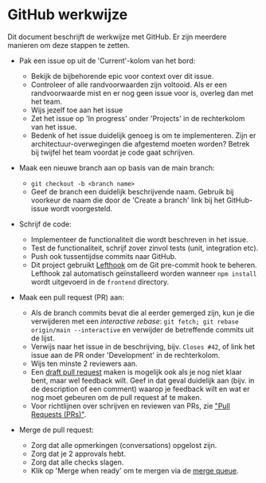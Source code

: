 # GitHub werkwijze

Dit document beschrijft de werkwijze met GitHub.
Er zijn meerdere manieren om deze stappen te zetten. 

- Pak een issue op uit de 'Current'-kolom van het bord:
    - Bekijk de bijbehorende epic voor context over dit issue.
    - Controleer of alle randvoorwaarden zijn voltooid. Als er een randvoorwaarde
      mist en er nog geen issue voor is, overleg dan met het team.
    - Wijs jezelf toe aan het issue
    - Zet het issue op 'In progress' onder 'Projects' in de rechterkolom van het issue.
    - Bedenk of het issue duidelijk genoeg is om te implementeren.
      Zijn er architectuur-overwegingen die afgestemd moeten worden?
      Betrek bij twijfel het team voordat je code gaat schrijven.

- Maak een nieuwe branch aan op basis van de main branch:
    - `git checkout -b <branch name>`
    - Geef de branch een duidelijk beschrijvende naam.
      Gebruik bij voorkeur de naam die door de 'Create a branch'
      link bij het GitHub-issue wordt voorgesteld.

- Schrijf de code:
    - Implementeer de functionaliteit die wordt beschreven in het issue.
    - Test de functionaliteit, schrijf zover zinvol tests (unit, integration etc).
    - Push ook tussentijdse commits naar GitHub.
    - Dit project gebruikt [Lefthook] om de Git pre-commit hook te beheren. Lefthook zal
      automatisch geïnstalleerd worden wanneer `npm install` wordt uitgevoerd in de `frontend`
      directory.

- Maak een pull request (PR) aan:
    - Als de branch commits bevat die al eerder gemerged zijn, kun je die verwijderen met een _interactive rebase_:
      `git fetch; git rebase origin/main --interactive` en verwijder de betreffende commits uit de lijst.
    - Verwijs naar het issue in de beschrijving, bijv. `Closes #42`,
      of link het issue aan de PR onder 'Development' in de rechterkolom.
    - Wijs ten minste 2 reviewers aan.
    - Een [draft pull request] maken is mogelijk ook als je nog niet klaar bent, maar wel feedback wilt.
      Geef in dat geval duidelijk aan (bijv. in de description of een comment) waarop je feedback wilt
      en wat er nog moet gebeuren om de pull request af te maken.
    - Voor richtlijnen over schrijven en reviewen van PRs, zie ["Pull Requests (PRs)"].

- Merge de pull request:
    - Zorg dat alle opmerkingen (conversations) opgelost zijn.
    - Zorg dat je 2 approvals hebt.
    - Zorg dat alle checks slagen.
    - Klik op 'Merge when ready' om te mergen via de [merge queue].

[draft pull request]: https://docs.github.com/en/pull-requests/collaborating-with-pull-requests/proposing-changes-to-your-work-with-pull-requests/about-pull-requests#draft-pull-requests
[Lefthook]: https://github.com/evilmartians/lefthook
[merge queue]: https://docs.github.com/en/pull-requests/collaborating-with-pull-requests/incorporating-changes-from-a-pull-request/merging-a-pull-request-with-a-merge-queue
["Pull Requests (PRs)"]: /documentatie/ontwikkelproces/pull-requests.md
